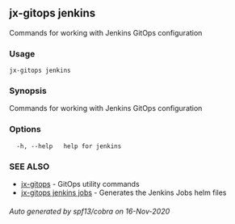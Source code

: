 ## jx-gitops jenkins

Commands for working with Jenkins GitOps configuration

### Usage

```
jx-gitops jenkins
```

### Synopsis

Commands for working with Jenkins GitOps configuration

### Options

```
  -h, --help   help for jenkins
```

### SEE ALSO

* [jx-gitops](jx-gitops.md)	 - GitOps utility commands
* [jx-gitops jenkins jobs](jx-gitops_jenkins_jobs.md)	 - Generates the Jenkins Jobs helm files

###### Auto generated by spf13/cobra on 16-Nov-2020
